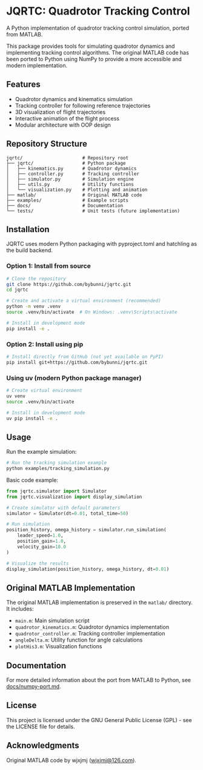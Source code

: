 # JQRTC: Quadrotor Tracking Control

A Python implementation of quadrotor tracking control simulation, ported from MATLAB.

This package provides tools for simulating quadrotor dynamics and implementing tracking control algorithms. The original MATLAB code has been ported to Python using NumPy to provide a more accessible and modern implementation.

## Features

- Quadrotor dynamics and kinematics simulation
- Tracking controller for following reference trajectories
- 3D visualization of flight trajectories
- Interactive animation of the flight process
- Modular architecture with OOP design

## Repository Structure

```
jqrtc/                      # Repository root
├── jqrtc/                  # Python package
│   ├── kinematics.py       # Quadrotor dynamics
│   ├── controller.py       # Tracking controller
│   ├── simulator.py        # Simulation engine
│   ├── utils.py            # Utility functions
│   └── visualization.py    # Plotting and animation
├── matlab/                 # Original MATLAB code
├── examples/               # Example scripts
├── docs/                   # Documentation
└── tests/                  # Unit tests (future implementation)
```

## Installation

JQRTC uses modern Python packaging with pyproject.toml and hatchling as the build backend.

### Option 1: Install from source

```bash
# Clone the repository
git clone https://github.com/bybunni/jqrtc.git
cd jqrtc

# Create and activate a virtual environment (recommended)
python -m venv .venv
source .venv/bin/activate  # On Windows: .venv\Scripts\activate

# Install in development mode
pip install -e .
```

### Option 2: Install using pip

```bash
# Install directly from GitHub (not yet available on PyPI)
pip install git+https://github.com/bybunni/jqrtc.git
```

### Using uv (modern Python package manager)

```bash
# Create virtual environment
uv venv
source .venv/bin/activate

# Install in development mode
uv pip install -e .
```

## Usage

Run the example simulation:

```bash
# Run the tracking simulation example
python examples/tracking_simulation.py
```

Basic code example:

```python
from jqrtc.simulator import Simulator
from jqrtc.visualization import display_simulation

# Create simulator with default parameters
simulator = Simulator(dt=0.01, total_time=50)

# Run simulation
position_history, omega_history = simulator.run_simulation(
    leader_speed=1.0,
    position_gain=1.0,
    velocity_gain=10.0
)

# Visualize the results
display_simulation(position_history, omega_history, dt=0.01)
```

## Original MATLAB Implementation

The original MATLAB implementation is preserved in the `matlab/` directory. It includes:

- `main.m`: Main simulation script
- `quadrotor_kinematics.m`: Quadrotor dynamics implementation
- `quadrotor_controller.m`: Tracking controller implementation
- `angleDelta.m`: Utility function for angle calculations
- `plotHis3.m`: Visualization functions

## Documentation

For more detailed information about the port from MATLAB to Python, see [docs/numpy-port.md](docs/numpy-port.md).

## License

This project is licensed under the GNU General Public License (GPL) - see the LICENSE file for details.

## Acknowledgments

Original MATLAB code by wjxjmj (wjxjmj@126.com).
